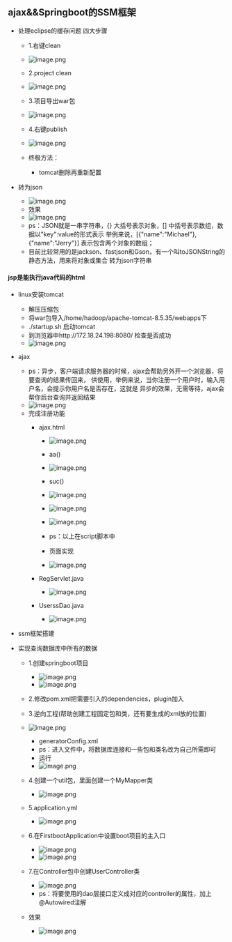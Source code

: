 ## ajax&&Springboot的SSM框架

* 处理eclipse的缓存问题 四大步骤
	* 1.右键clean
	* ![image.png](https://upload-images.jianshu.io/upload_images/14467401-c648dce15ec8f558.png?imageMogr2/auto-orient/strip%7CimageView2/2/w/1240)

	* 2.project clean
	* ![image.png](https://upload-images.jianshu.io/upload_images/14467401-e10f90924534d332.png?imageMogr2/auto-orient/strip%7CimageView2/2/w/1240)

	* 3.项目导出war包
	* ![image.png](https://upload-images.jianshu.io/upload_images/14467401-b1c00b75b4d121ae.png?imageMogr2/auto-orient/strip%7CimageView2/2/w/1240)

	* 4.右键publish
	* ![image.png](https://upload-images.jianshu.io/upload_images/14467401-0a0297817b9d895f.png?imageMogr2/auto-orient/strip%7CimageView2/2/w/1240)

	* 终极方法：
		* tomcat删除再重新配置

* 转为json
	* ![image.png](https://upload-images.jianshu.io/upload_images/14467401-6840c44c134ab43d.png?imageMogr2/auto-orient/strip%7CimageView2/2/w/1240)
	* 效果
	* ![image.png](https://upload-images.jianshu.io/upload_images/14467401-046bc9e544422b34.png?imageMogr2/auto-orient/strip%7CimageView2/2/w/1240)
	* ps：JSON就是一串字符串，{} 大括号表示对象，[] 中括号表示数组，数据以"key":value的形式表示
	      举例来说，[{"name":"Michael"},{"name":"Jerry"}] 表示包含两个对象的数组；
	* 目前比较常用的是jackson、fastjson和Gson，有一个叫toJSONString的静态方法，用来将对象或集合
	  转为json字符串	  
  
#### jsp是能执行java代码的html

* linux安装tomcat
	* 解压压缩包
	* 将war包导入/home/hadoop/apache-tomcat-8.5.35/webapps下
	* ./startup.sh 启动tomcat
	* 到浏览器中http://172.18.24.198:8080/ 检查是否成功
	* ![image.png](https://upload-images.jianshu.io/upload_images/14467401-197971579d22ff3b.png?imageMogr2/auto-orient/strip%7CimageView2/2/w/1240)

* ajax
	* ps：异步，客户端请求服务器的时候，ajax会帮助另外开一个浏览器，将要查询的结果传回来，
	      供使用，举例来说，当你注册一个用户时，输入用户名，会提示你用户名是否存在，这就是
		  异步的效果，无需等待，ajax会帮你后台查询并返回结果
	* ![image.png](https://upload-images.jianshu.io/upload_images/14467401-aeeba91b8d9e7b21.png?imageMogr2/auto-orient/strip%7CimageView2/2/w/1240)
	* 完成注册功能
		* ajax.html
			
			* ![image.png](https://upload-images.jianshu.io/upload_images/14467401-7b305eda4f855738.png?imageMogr2/auto-orient/strip%7CimageView2/2/w/1240)

			* aa()
			* ![image.png](https://upload-images.jianshu.io/upload_images/14467401-84c0fd5e17868e6c.png?imageMogr2/auto-orient/strip%7CimageView2/2/w/1240)

			* suc()
			* ![image.png](https://upload-images.jianshu.io/upload_images/14467401-5c05b266e62707d5.png?imageMogr2/auto-orient/strip%7CimageView2/2/w/1240)

			* ![image.png](https://upload-images.jianshu.io/upload_images/14467401-e0906622563a7175.png?imageMogr2/auto-orient/strip%7CimageView2/2/w/1240)
			* ![image.png](https://upload-images.jianshu.io/upload_images/14467401-2fe9d576b40ec9e9.png?imageMogr2/auto-orient/strip%7CimageView2/2/w/1240)
			* ps：以上在script脚本中
			* 页面实现
			* ![image.png](https://upload-images.jianshu.io/upload_images/14467401-e7a52ec3e1ea61e3.png?imageMogr2/auto-orient/strip%7CimageView2/2/w/1240)

		* RegServlet.java
			* ![image.png](https://upload-images.jianshu.io/upload_images/14467401-3d69d20991b2e9c2.png?imageMogr2/auto-orient/strip%7CimageView2/2/w/1240)
		* UserssDao.java
			* ![image.png](https://upload-images.jianshu.io/upload_images/14467401-90ba0c7d7648ed5b.png?imageMogr2/auto-orient/strip%7CimageView2/2/w/1240)
* ssm框架搭建
* 实现查询数据库中所有的数据
	* 1.创建springboot项目
		* ![image.png](https://upload-images.jianshu.io/upload_images/14467401-e388219736a24b1c.png?imageMogr2/auto-orient/strip%7CimageView2/2/w/1240)
		* ![image.png](https://upload-images.jianshu.io/upload_images/14467401-98987642794fe49d.png?imageMogr2/auto-orient/strip%7CimageView2/2/w/1240)

	* 2.修改pom.xml把需要引入的dependencies，plugin加入
	* 3.逆向工程(帮助创建工程固定包和类，还有要生成的xml放的位置)
	* ![image.png](https://upload-images.jianshu.io/upload_images/14467401-a6307a2545f7ccda.png?imageMogr2/auto-orient/strip%7CimageView2/2/w/1240)

		* generatorConfig.xml
		* ps：进入文件中，将数据库连接和一些包和类名改为自己所需即可
		* 运行
		* ![image.png](https://upload-images.jianshu.io/upload_images/14467401-322a62912ebaa5f1.png?imageMogr2/auto-orient/strip%7CimageView2/2/w/1240)
	* 4.创建一个util包，里面创建一个MyMapper类
		* ![image.png](https://upload-images.jianshu.io/upload_images/14467401-f121600f857193af.png?imageMogr2/auto-orient/strip%7CimageView2/2/w/1240)

	* 5.application.yml
		* ![image.png](https://upload-images.jianshu.io/upload_images/14467401-faea856737150343.png?imageMogr2/auto-orient/strip%7CimageView2/2/w/1240)

	* 6.在FirstbootApplication中设置boot项目的主入口	
		* ![image.png](https://upload-images.jianshu.io/upload_images/14467401-6c546c6069a90eb4.png?imageMogr2/auto-orient/strip%7CimageView2/2/w/1240)
		* ![image.png](https://upload-images.jianshu.io/upload_images/14467401-39e1b93f649d7ed3.png?imageMogr2/auto-orient/strip%7CimageView2/2/w/1240)

	* 7.在Controller包中创建UserController类
		* ![image.png](https://upload-images.jianshu.io/upload_images/14467401-31a99f30e87329af.png?imageMogr2/auto-orient/strip%7CimageView2/2/w/1240)
		* ps：将要使用的dao层接口定义成对应的controller的属性，加上@Autowired注解
	* 效果
		* ![image.png](https://upload-images.jianshu.io/upload_images/14467401-faed72c840049429.png?imageMogr2/auto-orient/strip%7CimageView2/2/w/1240)














